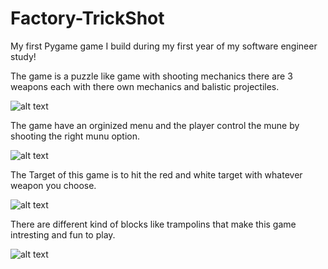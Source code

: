 # Factory-TrickShot
My first Pygame game I build during my first year of my software engineer study!

The game is a puzzle like game with shooting mechanics there are 3 weapons each with there own mechanics and balistic projectiles.

![alt text](https://github.com/itaibenjy/Factory-TrickShot/blob/master/images/screenshots/menu.png)

The game have an orginized menu and the player control the mune by shooting the right munu option.

![alt text](https://github.com/itaibenjy/Factory-TrickShot/blob/master/images/screenshots/levels.png)

The Target of this game is to hit the red and white target with whatever weapon you choose.

![alt text](https://github.com/itaibenjy/Factory-TrickShot/blob/master/images/screenshots/level-1.png)

There are different kind of blocks like trampolins that make this game intresting and fun to play.

![alt text](https://github.com/itaibenjy/Factory-TrickShot/blob/master/images/screenshots/trampolin.png)

